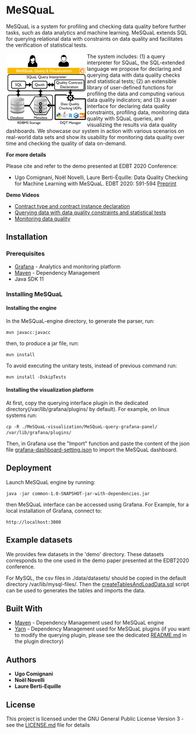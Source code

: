# MeSQuaL

MeSQuaL is a system for profiling and checking data quality before further tasks, such as data analytics and machine learning. MeSQuaL extends SQL for querying relational data with constraints on data quality and facilitates the verification of statistical tests. 

<a href="url"><img src="docs/images/archi.png" align="left" height="200" ></a>


The system includes: (1) a query interpreter for SQuaL, the SQL-extended language we propose for declaring and querying data with data quality checks and statistical tests; (2) an extensible library of user-defined functions for profiling the data and computing various data quality indicators; and (3) a user interface for declaring data quality constraints, profiling data, monitoring data quality with SQuaL queries, and visualizing the results via data quality dashboards. We showcase our system in action with various scenarios on real-world data sets and show its usability for monitoring data quality over time and checking the quality of data on-demand.




**For more details**

Please cite and refer to the demo presented at EDBT 2020 Conference:

- Ugo Comignani, Noël Novelli, Laure Berti-Équille:
Data Quality Checking for Machine Learning with MeSQuaL. EDBT 2020: 591-594 [Preprint](docs/publications/paper-241.pdf)

**Demo Videos**
* [Contract type and contract instance declaration](demo/videos/declaration_MeSQuaL.mp4)
* [Querying data with data quality constraints and statistical tests](demo/videos/query_MeSQuaL.mp4)
* [Monitoring data quality](demo/videos/monitoring_MeSQuaL.mp4)

## Installation

### Prerequisites

* [Grafana](https://grafana.com/) - Analytics and monitoring platform
* [Maven](https://maven.apache.org/) - Dependency Management
* Java SDK 11


### Installing MeSQuaL

#### Installing the engine
In the MeSQuaL-engine directory, to generate the parser, run:
```
mvn javacc:javacc
```

then, to produce a jar file, run:
```
mvn install
```
To avoid executing the unitary tests, instead of previous command run:
```
mvn install -DskipTests
```

#### Installing the visualization platform

At first, copy the querying interface plugin in the dedicated directory(/var/lib/grafana/plugins/ by default). For example, on linux systems run:
```
cp -R ./MeSQuaL-visualization/MeSQuaL-query-grafana-panel/ /var/lib/grafana/plugins/
```

Then, in Grafana use the "Import" function and paste the content of the json file [grafana-dashboard-setting.json](MeSQuaL-visualization/grafana-dashboard-setting.json) to import the MeSQuaL dashboard.

## Deployment
Launch MeSQuaL engine by running:
```
java -jar common-1.0-SNAPSHOT-jar-with-dependencies.jar
```

then MeSQuaL interface can be accessed using Grafana. For Example, for a local installation of Grafana, connect to:
 ```
 http://localhost:3000
 ```

## Example datasets

We provides few datasets in the 'demo' directory.
These datasets corresponds to the one used in the demo paper presented at the EDBT2020 conference.

For MySQL, the csv files in ./data/datasets/ should be copied in the default directory /var/lib/mysql-files/.
Then the [createTablesAndLoadData.sql](demo/data/createTablesAndLoadData.sql) script 
can be used to generates the tables and imports the data.

## Built With
 * [Maven](https://maven.apache.org/) - Dependency Management used for MeSQuaL engine
 * [Yarn](https://yarnpkg.com/) - Dependency Management used for MeSQuaL plugins (if you want to modify the querying 
 plugin, please see the dedicated [README.md](MeSQuaL-visualization/MeSQuaL-query-grafana-panel/README.md) in 
 the plugin directory)

## Authors

* **Ugo Comignani**
* **Noël Novelli**
* **Laure Berti-Equille**

## License

This project is licensed under the GNU General Public License Version 3 - see the [LICENSE.md](LICENSE.md) file for details



